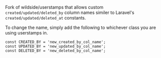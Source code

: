Fork of wildside/userstamps that allows custom `created/updated/deleted_by` column names similer to Laravel's `created/updated/deleted_at` constants.

To change the name, simply add the following to whichever class you are using userstamps in.

    const CREATED_BY = 'new_created_by_col_name';
    const UPDATED_BY = 'new_updated_by_col_name';
    const DELETED_BY = 'new_deleted_by_col_name';